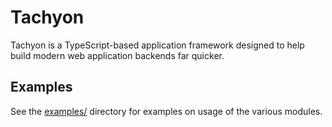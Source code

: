# Tachyon

Tachyon is a TypeScript-based application framework designed to help build
modern web application backends far quicker.

## Examples

See the [examples/](./examples/) directory for examples on usage of the various
modules.

